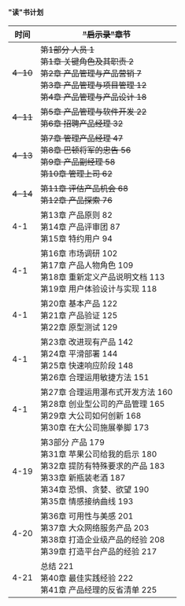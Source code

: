 #### "读"书计划

| 时间     | ~~"启示录"章节~~                                             |
| -------- | ------------------------------------------------------------ |
| ~~4-10~~ | ~~第1部分 人员 1<br/>第1章 关键角色及其职责 2<br/>第2章 产品管理与产品营销 7<br/>第3章 产品管理与项目管理 12<br/>第4章 产品管理与产品设计 18~~ |
| ~~4-11~~ | ~~第5章 产品管理与软件开发 22<br/>第6章 招聘产品经理 32~~    |
| ~~4-13~~ | ~~第7章 管理产品经理 47<br/>第8章 巴顿将军的忠告 56<br/>第9章 产品副经理 58<br/>第10章 管理上司 62~~ |
| ~~4-14~~ | ~~第11章 评估产品机会 68<br/>第12章 产品探索 76~~            |
| 4-1      | 第13章 产品原则 82<br/>第14章 产品评审团 87<br/>第15章 特约用户 94 |
| 4-1      | 第16章 市场调研 102<br/>第17章 产品人物角色 109<br/>第18章 重新定义产品说明文档 113<br/>第19章 用户体验设计与实现 118 |
| 4-1      | 第20章 基本产品 122<br/>第21章 产品验证 125<br/>第22章 原型测试 129 |
| 4-1      | 第23章 改进现有产品 142<br/>第24章 平滑部署 144<br/>第25章 快速响应阶段 148<br/>第26章 合理运用敏捷方法 151 |
| 4-1      | 第27章 合理运用瀑布式开发方法 160<br/>第28章 创业型公司的产品管理 165<br/>第29章 大公司如何创新 168<br/>第30章 在大公司施展拳脚 173 |
| 4-19     | 第3部分 产品 179<br/>第31章 苹果公司给我的启示 180<br/>第32章 提防有特殊要求的产品 183<br/>第33章 新瓶装老酒 187<br/>第34章 恐惧、贪婪、欲望 190<br/>第35章 情感接纳曲线 193 |
| 4-20     | 第36章 可用性与美感 201<br/>第37章 大众网络服务产品 203<br/>第38章 打造企业级产品的经验 208<br/>第39章 打造平台产品的经验 217 |
| 4-21     | 总结 221<br/>第40章 最佳实践经验 222<br/>第41章 产品经理的反省清单 225 |





